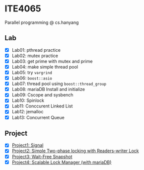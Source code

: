 # ITE4065
Parallel programming @ cs.hanyang

## Lab

- [x] Lab01: pthread practice
- [x] Lab02: mutex practice
- [x] Lab03: get prime with mutex and prime
- [x] Lab04: make simple thread pool
- [x] Lab05: try `vargrind`
- [x] Lab06: `boost::asio`
- [x] Lab07: thread pool using `boost::thread_group`
- [x] Lab08: mariaDB Install and initialize
- [x] Lab09: Cscope and sysbench
- [x] Lab10: Spinlock
- [x] Lab11: Conccurent Linked List
- [x] Lab12: jemalloc
- [x] Lab13: Concurrent Queue

## Project

- [x] [Project1: Signal](../../wiki/Project1)
- [x] [Project2: Simple Two-phase locking with Readers-writer Lock](../../wiki/Porject2)
- [x] [Project3: Wait-Free Snapshot](../../wiki/Project3)
- [x] [Project4: Scalable Lock Manager (with mariaDB)](../../wiki/Project4)
